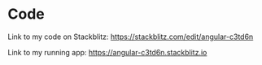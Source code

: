 # Code

Link to my code on Stackblitz: https://stackblitz.com/edit/angular-c3td6n

Link to my running app: https://angular-c3td6n.stackblitz.io
